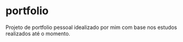# portfolio
Projeto de portfolio pessoal idealizado por mim com base nos estudos realizados até o momento.
